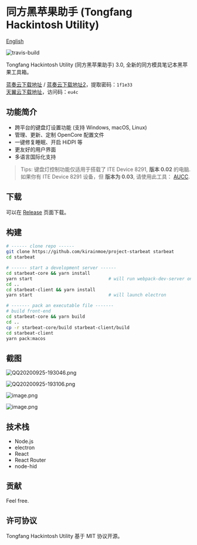 # 同方黑苹果助手 (Tongfang Hackintosh Utility)

[English](README-en.md)

![travis-build](https://travis-ci.org/kirainmoe/tongfang-hackintosh-utility.svg?branch=master)

Tongfang Hackintosh Utility (同方黑苹果助手) 3.0, 全新的同方模具笔记本黑苹果工具箱。

[蓝奏云下载地址](https://www.lanzous.com/b0ephfc4d) / [蓝奏云下载地址2](https://wwa.lanzous.com/b0ephfc4d)，提取密码：`1f1e33`  
[天翼云下载地址](https://cloud.189.cn/t/uqiamyQRFRRz)，访问码：`eu4c`

## 功能简介

- 跨平台的键盘灯设置功能 (支持 Windows, macOS, Linux)
- 管理、更新、定制 OpenCore 配置文件
- 一键修复睡眠、开启 HiDPI 等
- 更友好的用户界面
- 多语言国际化支持

> Tips: 键盘灯控制功能仅适用于搭载了 ITE Device 8291, **版本 0.02** 的电脑. 如果你有 ITE Device 8291 设备，但 **版本为 0.03**, 请使用此工具： [AUCC](https://github.com/rodgomesc/avell-unofficial-control-center).

## 下载

可以在 [Release](https://github.com/kirainmoe/project-starbeat/releases) 页面下载。

## 构建

```bash
# ------ clone repo ------
git clone https://github.com/kirainmoe/project-starbeat starbeat
cd starbeat

# ------ start a development server ------
cd starbeat-core && yarn install
yarn start                             # will run webpack-dev-server on localhost:3000
cd ..
cd starbeat-client && yarn install
yarn start                             # will launch electron

# ------- pack an executable file -------
# build front-end
cd starbeat-core && yarn build
cd ..
cp -r starbeat-core/build starbeat-client/build
cd starbeat-client
yarn pack:macos
```

## 截图

![QQ20200925-193046.png](https://i.loli.net/2020/09/25/ZIgxnrmio1eFXkQ.png)

![QQ20200925-193106.png](https://i.loli.net/2020/09/25/GBfQRrV5tKJOvgN.png)

![image.png](https://i.loli.net/2020/09/25/PL6Rvch97grSbFp.png)

![image.png](https://i.loli.net/2020/09/25/TfymBSz8Qtpraj9.png)

## 技术栈

- Node.js
- electron
- React
- React Router
- node-hid

## 贡献

Feel free.

## 许可协议

Tongfang Hackintosh Utility 基于 MIT 协议开源。
